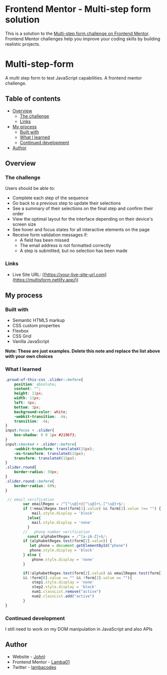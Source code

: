 
# Frontend Mentor - Multi-step form solution

This is a solution to the [Multi-step form challenge on Frontend Mentor](https://www.frontendmentor.io/challenges/multistep-form-YVAnSdqQBJ). Frontend Mentor challenges help you improve your coding skills by building realistic projects. 
# Multi-step-form
A multi step form to test JavaScript capabilities. A frontend mentor challenge.
## Table of contents

- [Overview](#overview)
  - [The challenge](#the-challenge)
  - [Links](#links)
- [My process](#my-process)
  - [Built with](#built-with)
  - [What I learned](#what-i-learned)
  - [Continued development](#continued-development)
- [Author](#author)


## Overview

### The challenge

Users should be able to:

- Complete each step of the sequence
- Go back to a previous step to update their selections
- See a summary of their selections on the final step and confirm their order
- View the optimal layout for the interface depending on their device's screen size
- See hover and focus states for all interactive elements on the page
- Receive form validation messages if:
  - A field has been missed
  - The email address is not formatted correctly
  - A step is submitted, but no selection has been made



### Links
- Live Site URL: ([https://your-live-site-url.com](https://multisform.netlify.app/))

## My process

### Built with

- Semantic HTML5 markup
- CSS custom properties
- Flexbox
- CSS Grid
- Vanilla JavaScript

**Note: These are just examples. Delete this note and replace the list above with your own choices**

### What I learned

```css
.proud-of-this-css .slider::before{
    position: absolute;
    content: "";
    height: 11px;
    width: 11px;
    left: 4px;
    bottom: 3px;
    background-color: white;
    -webkit-transition: .4s;
    transition: .4s;
}
input:focus + .slider{
    box-shadow: 0 0 1px #2196f3;
}
input:checked + .slider::before{
    -webkit-transform: translateX(15px);
    -ms-transform: translateX(15px);
    transform: translateX(15px);
}
.slider.round{
    border-radius: 30px;
}
.slider.round::before{
    border-radius: 60%;
}
```
```js
 // email verification
        var emailRegex = /^[^\s@]+@[^\s@]+\.[^\s@]+$/;
        if (!emailRegex.test(form[1].value) && form[2].value !== "") {
            mail.style.display = 'block'
          }else{
            mail.style.display = 'none'
          }
        //   phone number verification
          const alphabetRegex = /^[a-zA-Z]+$/;
        if (alphabetRegex.test(form[2].value)) {
           let phone = document.getElementById("phone")
           phone.style.display = 'block'
        } else {
            phone.style.display = 'none'
        }

        if(!alphabetRegex.test(form[2].value) && emailRegex.test(form[1].value) 
        && !form[0].value == "" && !form[2].value == ""){
            step1.style.display = 'none'
            step2.style.display = 'block'
            num1.classList.remove("active")
            num2.classList.add("active")
        }
}
```

### Continued development

I still need to work on my DOM manipulation in JavaScript and also APIs


## Author
- Website - [John](https://multisform.netlify.app/))
- Frontend Mentor - [Lamba01](https://www.frontendmentor.io/profile/lamba01)
- Twitter - [lambacodes](https://www.twitter.com/lambacodes)




